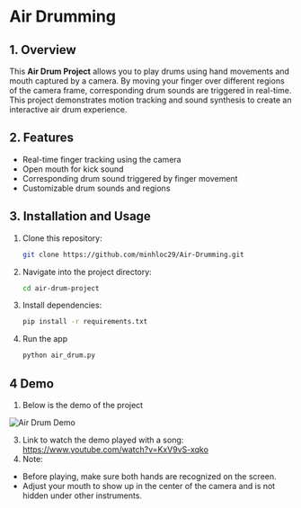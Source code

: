 # Air Drumming

## 1. Overview
This **Air Drum Project** allows you to play drums using hand movements and mouth captured by a camera. By moving your finger over different regions of the camera frame, corresponding drum sounds are triggered in real-time. This project demonstrates motion tracking and sound synthesis to create an interactive air drum experience.

## 2. Features
- Real-time finger tracking using the camera
- Open mouth for kick sound
- Corresponding drum sound triggered by finger movement
- Customizable drum sounds and regions

## 3. Installation and Usage
1. Clone this repository:
   ```bash
   git clone https://github.com/minhloc29/Air-Drumming.git
   
2. Navigate into the project directory:
   ```bash
   cd air-drum-project
   
3. Install dependencies:
   ```bash
   pip install -r requirements.txt

4. Run the app
   ```bash
   python air_drum.py
## 4 Demo
1. Below is the demo of the project
   
![Air Drum Demo](asset/Ghi%20Màn%20hình%202025-02-04%20lúc%2012.58.12.gif)

3. Link to watch the demo played with a song: https://www.youtube.com/watch?v=KxV9vS-xqko
4. Note:
- Before playing, make sure both hands are recognized on the screen.
- Adjust your mouth to show up in the center of the camera and is not hidden under other instruments.
